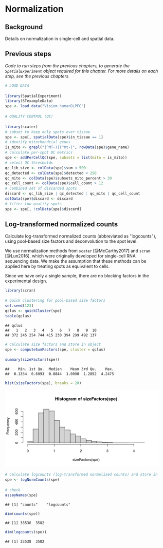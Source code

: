 # Normalization


## Background

Details on normalization in single-cell and spatial data.



## Previous steps

*Code to run steps from the previous chapters, to generate the `SpatialExperiment` object required for this chapter. For more details on each step, see the previous chapters.*


```r
# LOAD DATA

library(SpatialExperiment)
library(STexampleData)
spe <- load_data("Visium_humanDLPFC")

# QUALITY CONTROL (QC)

library(scater)
# subset to keep only spots over tissue
spe <- spe[, spatialData(spe)$in_tissue == 1]
# identify mitochondrial genes
is_mito <- grepl("(^MT-)|(^mt-)", rowData(spe)$gene_name)
# calculate per-spot QC metrics
spe <- addPerCellQC(spe, subsets = list(mito = is_mito))
# select QC thresholds
qc_lib_size <- colData(spe)$sum < 500
qc_detected <- colData(spe)$detected < 250
qc_mito <- colData(spe)$subsets_mito_percent > 30
qc_cell_count <- colData(spe)$cell_count > 12
# combined set of discarded spots
discard <- qc_lib_size | qc_detected | qc_mito | qc_cell_count
colData(spe)$discard <- discard
# filter low-quality spots
spe <- spe[, !colData(spe)$discard]
```



## Log-transformed normalized counts

Calculate log-transformed normalized counts (abbreviated as "logcounts"), using pool-based size factors and deconvolution to the spot level.

We use normalization methods from `scater` [@McCarthy2017] and `scran` [@Lun2016], which were originally developed for single-cell RNA sequencing data. We make the assumption that these methods can be applied here by treating spots as equivalent to cells.

Since we have only a single sample, there are no blocking factors in the experimental design.


```r
library(scran)

# quick clustering for pool-based size factors
set.seed(123)
qclus <- quickCluster(spe)
table(qclus)
```

```
## qclus
##   1   2   3   4   5   6   7   8   9  10 
## 372 245 254 744 415 230 394 299 492 137
```

```r
# calculate size factors and store in object
spe <- computeSumFactors(spe, cluster = qclus)

summary(sizeFactors(spe))
```

```
##    Min. 1st Qu.  Median    Mean 3rd Qu.    Max. 
##  0.1334  0.6093  0.8844  1.0000  1.2852  4.2475
```

```r
hist(sizeFactors(spe), breaks = 20)
```

<img src="normalization_files/figure-html/normalization-1.png" width="672" />

```r
# calculate logcounts (log-transformed normalized counts) and store in object
spe <- logNormCounts(spe)

# check
assayNames(spe)
```

```
## [1] "counts"    "logcounts"
```

```r
dim(counts(spe))
```

```
## [1] 33538  3582
```

```r
dim(logcounts(spe))
```

```
## [1] 33538  3582
```



